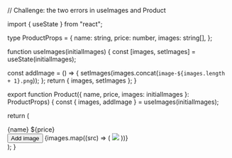 // Challenge: the two errors in useImages and Product

import { useState } from "react";

type ProductProps = {
  name: string,
  price: number,
  images: string[],
};

function useImages(initialImages) {
  const [images, setImages] = useState(initialImages);

  const addImage = () => {
    setImages(images.concat(`image-${images.length + 1}.png`));
  };
  return { images, setImages };
}

export function Product({ name, price, images: initialImages }: ProductProps) {
  const { images, addImage } = useImages(initialImages);

  return (
    <div>
      <div>
        {name} ${price}
      </div>
      <button onClick={addImage}>Add image</button>
      {images.map((src) => (
        <img src={src} />
      ))}
    </div>
  );
}